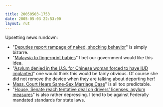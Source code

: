 ```yaml
---

title: 20050503-1753
date: 2005-05-03 22:53:00
layout: rut
---
```


<p> Upsetting news rundown:</p>

<ul> <li>"<a href="http://www.sptimes.com/2005/05/02/Citrus/Deputies_report_rampa.shtml">Deputies
report rampage of naked, shocking behavior</a>" is simply
bizarre.</li>

<li>"<a href="http://news.bbc.co.uk/2/hi/asia-pacific/4510521.stm">Malaysia
to fingerprint babies</a>" I bet our government would like this
idea.</li>

<li>"<a href="http://news.findlaw.com/ap/o/51/05-03-2005/d3330011e5cf8a9c.html">Asylum
denied in the U.S. for Chinese woman forced to have IUD
implanted</a>" one would think this would be fairly obvious.
Of course she did not remove the device when they are talking about
deporting her!</li>

<li><a href="http://news.findlaw.com/ap/o/632/05-03-2005/3461001028969676.html">Mass.
Court Hears Same-Sex Marriage Case</a>" is all too predictable.</li>

<li>"<a href="http://news.findlaw.com/ap/p/56/05-02-2005/c70200200df243b8.html">House,
Senate reach tentative deal on drivers' licenses, asylum
measures</a>" is also rather depressing.  I tend to be against
Federally mandated standards for state laws.</li>

</ul>

